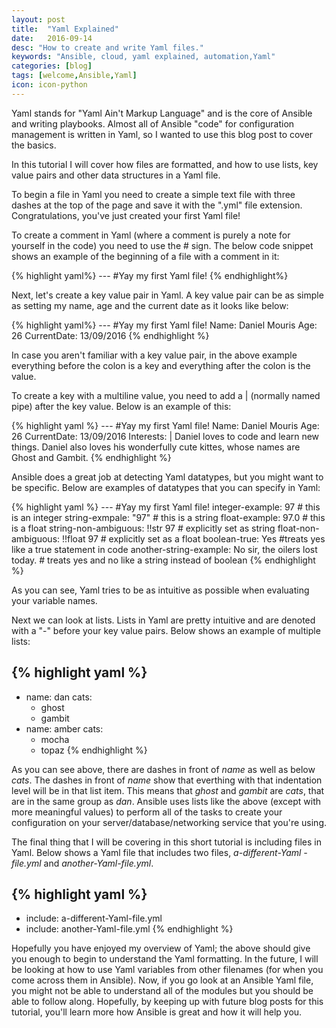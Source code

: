 ```yaml
---
layout: post
title:  "Yaml Explained"
date:   2016-09-14
desc: "How to create and write Yaml files."
keywords: "Ansible, cloud, yaml explained, automation,Yaml"
categories: [blog]
tags: [welcome,Ansible,Yaml]
icon: icon-python
---
```


Yaml stands for "Yaml Ain't Markup Language" and is the core of Ansible and writing playbooks. Almost all of Ansible "code" for configuration management is written in Yaml, so I wanted to use this blog post to cover the basics.

In this tutorial I will cover how files are formatted, and how to use lists, key value pairs and other data structures in a Yaml file.

To begin a file in Yaml you need to create a simple text file with three dashes at the top of the page and save it with the ".yml" file extension. Congratulations, you've just created your first Yaml file!

To create a comment in Yaml (where a comment is purely a note for yourself in the code) you need to use the # sign. The below code snippet shows an example of the beginning of a file with a comment in it:

{% highlight yaml%}
--- #Yay my first Yaml file!
{% endhighlight%}

Next, let's create a key value pair in Yaml. A key value pair can be as simple as setting my name, age and the current date as it looks like below:

{% highlight yaml%}
--- #Yay my first Yaml file!
Name: Daniel Mouris
Age: 26
CurrentDate: 13/09/2016
{% endhighlight %}

In case you aren't familiar with a key value pair, in the above example everything before the colon is a key and everything after the colon is the value.

To create a key with a multiline value, you need to add a \| (normally named pipe) after the key value. Below is an example of this:

{% highlight yaml %}
--- #Yay my first Yaml file!
Name: Daniel Mouris
Age: 26
CurrentDate: 13/09/2016
Interests: |
  Daniel loves to code and learn new things.
  Daniel also loves his wonderfully cute kittes,
  whose names are Ghost and Gambit.
{% endhighlight %}

Ansible does a great job at detecting Yaml datatypes, but you might want to be specific. Below are examples of datatypes that you can specify in Yaml:


{% highlight yaml %}
--- #Yay my first Yaml file!
integer-example: 97 # this is an integer
string-exmpale: "97" # this is a string
float-example: 97.0 # this is a float
string-non-ambiguous: !!str 97 # explicitly set as string
float-non-ambiguous: !!float 97 # explicitly set as a float
boolean-true: Yes #treats yes like a true statement in code
another-string-example: No sir, the oilers lost today. # treats yes and no like a string instead of boolean
{% endhighlight %}

As you can see, Yaml tries to be as intuitive as possible when evaluating your variable names.

Next we can look at lists. Lists in Yaml are pretty intuitive and are denoted with a "-" before your key value pairs. Below shows an example of multiple lists:

{% highlight yaml %}
---
- name: dan
  cats:
    - ghost
    - gambit
- name: amber
  cats:
    - mocha
    - topaz
{% endhighlight %}

As you can see above, there are dashes in front of _name_ as well as  below _cats_. The dashes in front of _name_ show that everthing with that indentation level will be in that list item. This means that _ghost_ and _gambit_ are _cats_, that are in the same group as _dan_. Ansible uses lists like the above (except with more meaningful values) to perform all of the tasks to create your configuration on your server/database/networking service that you're using.

The final thing that I will be covering in this short tutorial is including files in Yaml. Below shows a Yaml file that includes two files, _a-different-Yaml
-file.yml_ and _another-Yaml-file.yml_.

{% highlight yaml %}
---
- include: a-different-Yaml-file.yml
- include: another-Yaml-file.yml
{% endhighlight %}

Hopefully you have enjoyed my overview of Yaml; the above should give you enough to begin to understand the Yaml formatting. In the future, I will be looking at how to use Yaml variables from other filenames (for when you come across them in Ansible). Now, if you go look at an Ansible Yaml file, you might not be able to understand all of the modules but you should be able to follow along. Hopefully, by keeping up with future blog posts for this tutorial, you'll learn more how Ansible is great and how it will help you.